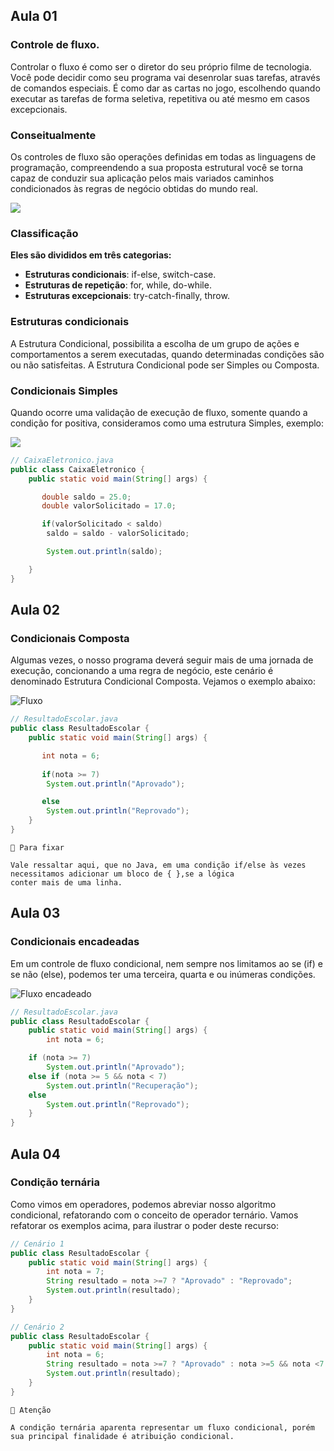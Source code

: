 ## Aula 01
### Controle de fluxo.

Controlar o fluxo é como ser o diretor do seu próprio filme de tecnologia. Você pode decidir como seu programa vai
desenrolar suas tarefas, através de comandos especiais. É como dar as cartas no jogo, escolhendo quando executar as
tarefas de forma seletiva, repetitiva ou até mesmo em casos excepcionais.

### Conseitualmente

Os controles de fluxo são operações definidas em todas as linguagens de programação, compreendendo a sua proposta
estrutural você se torna capaz de conduzir sua aplicação pelos mais variados caminhos condicionados às regras de negócio
obtidas do mundo real.

![](https://sintaxe.netlify.app/assets/fluxo-1.3a4f3e9a.png)

### Classificação
**Eles são divididos em três categorias:**

* **Estruturas condicionais**: if-else, switch-case.
* **Estruturas de repetição**: for, while, do-while.
* **Estruturas excepcionais**: try-catch-finally, throw.

### Estruturas condicionais

A Estrutura Condicional, possibilita a escolha de um grupo de ações e comportamentos a serem executadas, quando
determinadas condições são ou não satisfeitas. A Estrutura Condicional pode ser Simples ou Composta.

### Condicionais Simples

Quando ocorre uma validação de execução de fluxo, somente quando a condição for positiva, consideramos como uma
estrutura Simples, exemplo:

![](https://sintaxe.netlify.app/assets/fluxo-2.cd68203c.png)

```java
// CaixaEletronico.java
public class CaixaEletronico {
    public static void main(String[] args) {

       double saldo = 25.0;
       double valorSolicitado = 17.0;

       if(valorSolicitado < saldo)
        saldo = saldo - valorSolicitado;

        System.out.println(saldo);

    }
}
```

## Aula 02
### Condicionais Composta

Algumas vezes, o nosso programa deverá seguir mais de uma jornada de execução, concionando a uma regra de negócio, este
cenário é denominado Estrutura Condicional Composta. Vejamos o exemplo abaixo:

![Fluxo](https://sintaxe.netlify.app/assets/fluxo-3.6bc19c11.png)

```java
// ResultadoEscolar.java
public class ResultadoEscolar {
    public static void main(String[] args) {

       int nota = 6;
       
       if(nota >= 7)
        System.out.println("Aprovado");

       else
        System.out.println("Reprovado");
    }
}
```

````
📌 Para fixar

Vale ressaltar aqui, que no Java, em uma condição if/else às vezes necessitamos adicionar um bloco de { },se a lógica
conter mais de uma linha.
````

## Aula 03
### Condicionais encadeadas

Em um controle de fluxo condicional, nem sempre nos limitamos ao se (if) e se não (else), podemos ter uma terceira,
quarta e ou inúmeras condições.

![Fluxo encadeado](https://sintaxe.netlify.app/assets/fluxo-4.001480aa.png)

```java
// ResultadoEscolar.java
public class ResultadoEscolar {
    public static void main(String[] args) {
        int nota = 6;

	if (nota >= 7)
		System.out.println("Aprovado");
	else if (nota >= 5 && nota < 7)
		System.out.println("Recuperação");
	else
		System.out.println("Reprovado");
    }
}
```

## Aula 04
### Condição ternária

Como vimos em operadores, podemos abreviar nosso algoritmo condicional, refatorando com o conceito de operador ternário.
Vamos refatorar os exemplos acima, para ilustrar o poder deste recurso:

```java
// Cenário 1
public class ResultadoEscolar {
	public static void main(String[] args) {
		int nota = 7;
		String resultado = nota >=7 ? "Aprovado" : "Reprovado";
		System.out.println(resultado);
	}
}
```
```java
// Cenário 2
public class ResultadoEscolar {
	public static void main(String[] args) {
		int nota = 6;
		String resultado = nota >=7 ? "Aprovado" : nota >=5 && nota <7 ? "Recuperação" : "Reprovado";
		System.out.println(resultado);
	}
}
```

````
🔔 Atenção

A condição ternária aparenta representar um fluxo condicional, porém sua principal finalidade é atribuição condicional.
````
